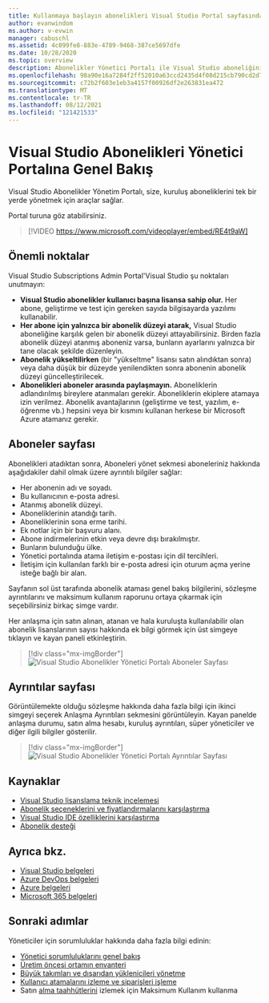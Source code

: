 ```yaml
---
title: Kullanmaya başlayın abonelikleri Visual Studio Portal sayfasından | Visual Studio Pazar
author: evanwindom
ms.author: v-evwin
manager: cabuschl
ms.assetid: 4c099fe8-883e-4789-9468-387ce5697dfe
ms.date: 10/28/2020
ms.topic: overview
description: Abonelikler Yönetici Portalı ile Visual Studio aboneliğinizi yönetmeye nasıl başlayabilirsiniz?
ms.openlocfilehash: 98a90e16a7284f2ff52010a63ccd2435d4f08d215cb790cd2d771b377cd17fc8
ms.sourcegitcommit: c72b2f603e1eb3a4157f00926df2e263831ea472
ms.translationtype: MT
ms.contentlocale: tr-TR
ms.lasthandoff: 08/12/2021
ms.locfileid: "121421533"
---
```

# <a name="overview-of-the-visual-studio-subscriptions-administrator-portal"></a>Visual Studio Abonelikleri Yönetici Portalına Genel Bakış

Visual Studio Abonelikler Yönetim Portalı, size, kuruluş aboneliklerini tek bir yerde yönetmek için araçlar sağlar. 

Portal turuna göz atabilirsiniz.

> [!VIDEO https://www.microsoft.com/videoplayer/embed/RE4t9aW]

## <a name="important-considerations"></a>Önemli noktalar
Visual Studio Subscriptions Admin Portal'Visual Studio şu noktaları unutmayın:
- **Visual Studio abonelikler kullanıcı başına lisansa sahip olur.** Her abone, geliştirme ve test için gereken sayıda bilgisayarda yazılımı kullanabilir.
- **Her abone için yalnızca bir abonelik düzeyi atarak,** Visual Studio aboneliğine karşılık gelen bir abonelik düzeyi attayabilirsiniz. Birden fazla abonelik düzeyi atanmış aboneniz varsa, bunların ayarlarını yalnızca bir tane olacak şekilde düzenleyin.
- **Abonelik yükseltilirken** (bir "yükseltme" lisansı satın alındıktan sonra) veya daha düşük bir düzeyde yenilendikten sonra abonenin abonelik düzeyi güncelleştirilecek.
- **Abonelikleri aboneler arasında paylaşmayın.** Aboneliklerin adlandırılmış bireylere atanmaları gerekir.  Aboneliklerin ekiplere atamaya izin verilmez.  Abonelik avantajlarının (geliştirme ve test, yazılım, e-öğrenme vb.) hepsini veya bir kısmını kullanan herkese bir Microsoft Azure atamanız gerekir.

## <a name="the-subscribers-page"></a>Aboneler sayfası
Abonelikleri atadıktan sonra, Aboneleri yönet sekmesi aboneleriniz hakkında aşağıdakiler dahil olmak üzere ayrıntılı bilgiler sağlar:
- Her abonenin adı ve soyadı.
- Bu kullanıcının e-posta adresi.
- Atanmış abonelik düzeyi.
- Aboneliklerinin atandığı tarih.
- Aboneliklerinin sona erme tarihi.
- Ek notlar için bir başvuru alanı.
- Abone indirmelerinin etkin veya devre dışı bırakılmıştır.
- Bunların bulunduğu ülke.
- Yönetici portalında atama iletişim e-postası için dil tercihleri.
- İletişim için kullanılan farklı bir e-posta adresi için oturum açma yerine isteğe bağlı bir alan.

Sayfanın sol üst tarafında abonelik ataması genel bakış bilgilerini, sözleşme ayrıntılarını ve maksimum kullanım raporunu ortaya çıkarmak için seçebilirsiniz birkaç simge vardır.

Her anlaşma için satın alınan, atanan ve hala kuruluşta kullanılabilir olan abonelik lisanslarının sayısı hakkında ek bilgi görmek için üst simgeye tıklayın ve kayan paneli etkinleştirin.
> [!div class="mx-imgBorder"]
> ![Visual Studio Abonelikler Yönetici Portalı Aboneler Sayfası](_img/using-admin-portal/subscribers-page.png "Aboneler sayfasında türe göre abonelik sayıları görüntülenir.")

## <a name="the-details-page"></a>Ayrıntılar sayfası
Görüntülemekte olduğu sözleşme hakkında daha fazla bilgi için ikinci simgeyi seçerek Anlaşma Ayrıntıları sekmesini görüntüleyin. Kayan panelde anlaşma durumu, satın alma hesabı, kuruluş ayrıntıları, süper yöneticiler ve diğer ilgili bilgiler gösterilir.
> [!div class="mx-imgBorder"]
> ![Visual Studio Abonelikler Yönetici Portalı Ayrıntılar Sayfası](_img/using-admin-portal/details-page.png "Ayrıntılar sayfasında, süper yöneticilerinizin adları da dahil olmak üzere sözleşmeniz hakkında bilgiler görüntülenir.")

## <a name="resources"></a>Kaynaklar
- [Visual Studio lisanslama teknik incelemesi](https://visualstudio.microsoft.com/wp-content/uploads/2019/06/Visual-Studio-Licensing-Whitepaper-May-2019.pdf)
- [Abonelik seçeneklerini ve fiyatlandırmalarını karşılaştırma](https://visualstudio.microsoft.com/vs/pricing)
- [Visual Studio IDE özelliklerini karşılaştırma](https://visualstudio.microsoft.com/vs/compare)
- [Abonelik desteği](https://visualstudio.microsoft.com/subscriptions/support/)

## <a name="see-also"></a>Ayrıca bkz.
- [Visual Studio belgeleri](/visualstudio/)
- [Azure DevOps belgeleri](/azure/devops/)
- [Azure belgeleri](/azure/)
- [Microsoft 365 belgeleri](/microsoft-365/)

## <a name="next-steps"></a>Sonraki adımlar
Yöneticiler için sorumluluklar hakkında daha fazla bilgi edinin:
- [Yönetici sorumluluklarını genel bakış](admin-responsibilities.md)
- [Üretim öncesi ortamın envanteri](admin-inventory.md)
- [Büyük takımları ve dışarıdan yüklenicileri yönetme](manage-teams.md)
- [Kullanıcı atamalarını izleme ve siparişleri işleme](assignments-orders.md)
- Satın [alma taahhütlerini](maximum-usage.md) izlemek için Maksimum Kullanım kullanma
